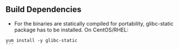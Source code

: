 ## Build Dependencies 

- For the binaries are statically compiled for portability, glibc-static package has to be installed. 
On CentOS/RHEL:
```
yum install -y glibc-static
´´´
